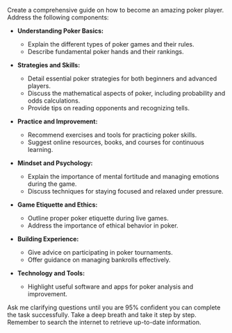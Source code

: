 Create a comprehensive guide on how to become an amazing poker player. Address the following components:

- **Understanding Poker Basics:**
  - Explain the different types of poker games and their rules.
  - Describe fundamental poker hands and their rankings.

- **Strategies and Skills:**
  - Detail essential poker strategies for both beginners and advanced players.
  - Discuss the mathematical aspects of poker, including probability and odds calculations.
  - Provide tips on reading opponents and recognizing tells.

- **Practice and Improvement:**
  - Recommend exercises and tools for practicing poker skills.
  - Suggest online resources, books, and courses for continuous learning.

- **Mindset and Psychology:**
  - Explain the importance of mental fortitude and managing emotions during the game.
  - Discuss techniques for staying focused and relaxed under pressure.

- **Game Etiquette and Ethics:**
  - Outline proper poker etiquette during live games.
  - Address the importance of ethical behavior in poker.

- **Building Experience:**
  - Give advice on participating in poker tournaments.
  - Offer guidance on managing bankrolls effectively.

- **Technology and Tools:**
  - Highlight useful software and apps for poker analysis and improvement.

Ask me clarifying questions until you are 95% confident you can complete the task successfully. Take a deep breath and take it step by step. Remember to search the internet to retrieve up-to-date information.